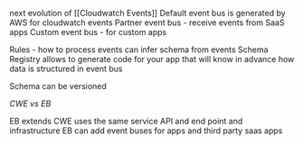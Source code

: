 next evolution of [[Cloudwatch Events]]
Default event bus is generated by AWS for cloudwatch events
Partner event bus - receive events from SaaS apps
Custom event bus - for custom apps

Rules - how to process events
can infer schema from events
Schema Registry allows to generate code for your app that will know in advance how data is structured in event bus

Schema can be versioned

*CWE vs EB*

EB extends CWE
uses the same service API and end point and infrastructure
EB can add event buses for apps and third party saas apps



